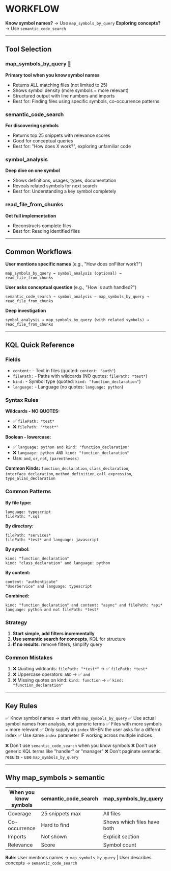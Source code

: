 # WORKFLOW

**Know symbol names?** → Use `map_symbols_by_query`
**Exploring concepts?** → Use `semantic_code_search`

---

## Tool Selection

### map_symbols_by_query 🎯
**Primary tool when you know symbol names**
- Returns ALL matching files (not limited to 25)
- Shows symbol density (more symbols = more relevant)
- Structured output with line numbers and imports
- Best for: Finding files using specific symbols, co-occurrence patterns

### semantic_code_search
**For discovering symbols**
- Returns top 25 snippets with relevance scores
- Good for conceptual queries
- Best for: "How does X work?", exploring unfamiliar code

### symbol_analysis
**Deep dive on one symbol**
- Shows definitions, usages, types, documentation
- Reveals related symbols for next search
- Best for: Understanding a key symbol completely

### read_file_from_chunks
**Get full implementation**
- Reconstructs complete files
- Best for: Reading identified files

---

## Common Workflows

**User mentions specific names** (e.g., "How does onFilter work?")
```
map_symbols_by_query → symbol_analysis (optional) → read_file_from_chunks
```

**User asks conceptual question** (e.g., "How is auth handled?")
```
semantic_code_search → symbol_analysis → map_symbols_by_query → read_file_from_chunks
```

**Deep investigation**
```
symbol_analysis → map_symbols_by_query (with related symbols) → read_file_from_chunks
```

---

## KQL Quick Reference

### Fields
- `content:` - Text in files (quoted: `content: "auth"`)
- `filePath:` - Paths with wildcards (NO quotes: `filePath: *test*`)
- `kind:` - Symbol type (quoted: `kind: "function_declaration"`)
- `language:` - Language (no quotes: `language: python`)

### Syntax Rules

**Wildcards - NO QUOTES:**
- ✅ `filePath: *test*`
- ❌ `filePath: "*test*"`

**Boolean - lowercase:**
- ✅ `language: python and kind: "function_declaration"`
- ❌ `language: python AND kind: "function_declaration"`
- Use: `and`, `or`, `not`, `(parentheses)`

**Common Kinds:**
`function_declaration`, `class_declaration`, `interface_declaration`, `method_definition`, `call_expression`, `type_alias_declaration`

### Common Patterns

**By file type:**
```
language: typescript
filePath: *.sql
```

**By directory:**
```
filePath: *services*
filePath: *test* and language: javascript
```

**By symbol:**
```
kind: "function_declaration"
kind: "class_declaration" and language: python
```

**By content:**
```
content: "authenticate"
"UserService" and language: typescript
```

**Combined:**
```
kind: "function_declaration" and content: "async" and filePath: *api*
language: python and not filePath: *test*
```

### Strategy

1. **Start simple, add filters incrementally**
2. **Use semantic search for concepts**, KQL for structure
3. **If no results**: remove filters, simplify query

### Common Mistakes

1. ❌ Quoting wildcards: `filePath: "*test*"` → ✅ `filePath: *test*`
2. ❌ Uppercase operators: `AND` → ✅ `and`
3. ❌ Missing quotes on kind: `kind: function` → ✅ `kind: "function_declaration"`

---

## Key Rules

✅ Know symbol names → start with `map_symbols_by_query`
✅ Use actual symbol names from analysis, not generic terms
✅ Files with more symbols = more relevant
✅ Only supply an `index` WHEN the user asks for a differnt index
✅ Use same `index` parameter IF working across multiple indices

❌ Don't use `semantic_code_search` when you know symbols
❌ Don't use generic KQL terms like "handler" or "manager"
❌ Don't paginate semantic results - use `map_symbols_by_query`

---

## Why map_symbols > semantic

| When you know symbols | semantic_code_search | map_symbols_by_query |
|----------------------|---------------------|---------------------|
| Coverage | 25 snippets max | All files |
| Co-occurrence | Hard to find | Shows which files have both |
| Imports | Not shown | Explicit section |
| Relevance | Score | Symbol count |

**Rule**: User mentions names → `map_symbols_by_query` | User describes concepts → `semantic_code_search`
